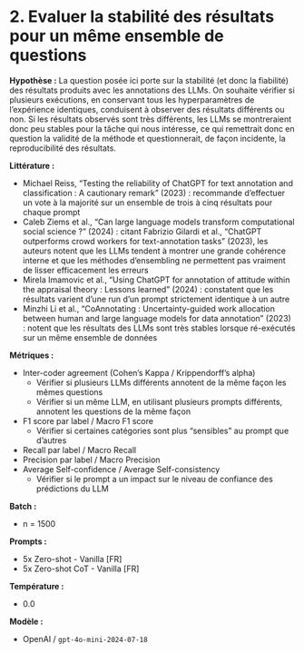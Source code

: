 # 2. Evaluer la stabilité des résultats pour un même ensemble de questions

**Hypothèse :** La question posée ici porte sur la stabilité (et donc la fiabilité) des résultats produits avec les annotations des LLMs. On souhaite vérifier si plusieurs exécutions, en conservant tous les hyperparamètres de l’expérience identiques, conduisent à observer des résultats différents ou non. Si les résultats observés sont très différents, les LLMs se montreraient donc peu stables pour la tâche qui nous intéresse, ce qui remettrait donc en question la validité de la méthode et questionnerait, de façon incidente, la reproducibilité des résultats.

**Littérature :**

- Michael Reiss, “Testing the reliability of ChatGPT for text annotation and classification : A cautionary remark” (2023) : recommande d’effectuer un vote à la majorité sur un ensemble de trois à cinq résultats pour chaque prompt
- Caleb Ziems et al., “Can large language models transform computational social science ?” (2024) : citant Fabrizio Gilardi et al., “ChatGPT outperforms crowd workers for text-annotation tasks” (2023), les auteurs notent que les LLMs tendent à montrer une grande cohérence interne et que les méthodes d’ensembling ne permettent pas vraiment de lisser efficacement les erreurs
- Mirela Imamovic et al., “Using ChatGPT for annotation of attitude within the appraisal theory : Lessons learned” (2024) : constatent que les résultats varient d’une run d’un prompt strictement identique à un autre
- Minzhi Li et al., “CoAnnotating : Uncertainty-guided work allocation between human and large language models for data annotation” (2023) : notent que les résultats des LLMs sont très stables lorsque ré-exécutés sur un même ensemble de données

**Métriques :**

- Inter-coder agreement (Cohen’s Kappa / Krippendorff’s alpha)
    - Vérifier si plusieurs LLMs différents annotent de la même façon les mêmes questions
    - Vérifier si un même LLM, en utilisant plusieurs prompts différents, annotent les questions de la même façon
- F1 score par label / Macro F1 score
    - Vérifier si certaines catégories sont plus “sensibles” au prompt que d’autres
- Recall par label / Macro Recall
- Precision par label / Macro Precision
- Average Self-confidence / Average Self-consistency
    - Vérifier si le prompt a un impact sur le niveau de confiance des prédictions du LLM

**Batch :**

- n = 1500

**Prompts :**

- 5x Zero-shot - Vanilla [FR]
- 5x Zero-shot CoT - Vanilla [FR]

**Température :**

- 0.0

**Modèle :**

- OpenAI / `gpt-4o-mini-2024-07-18`